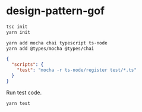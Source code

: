 # design-pattern-gof

```bash
tsc init
yarn init
```

```bash
yarn add mocha chai typescript ts-node
yarn add @types/mocha @types/chai
```

```json
{
  "scripts": {
    "test": "mocha -r ts-node/register test/*.ts"
  }
}
```

Run test code.
```bash
yarn test
```
